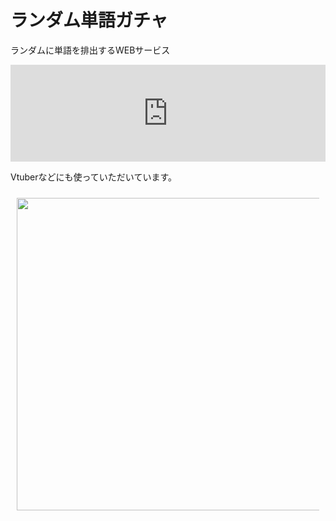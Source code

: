 # ランダム単語ガチャ
ランダムに単語を排出するWEBサービス
<iframe 
  class="hatenablogcard" 
  style="width:100%;height:155px;max-width:680px;" 
  title="ランダムに日本語のキーワードを1～10個排出します。組み合わせによるアイデア出し、お題の選定、名前ぎめなど、ランダムな言葉から着想を得たい際にお使いください。" 
  src="https://hatenablog-parts.com/embed?url=https://tango-gacha.com/" 
  width="300" height="150" frameborder="0" scrolling="no">
</iframe>


Vtuberなどにも使っていただいています。
<div style="text-align: center; padding :10px;">
<a href="https://youtu.be/ycr6rHAJirI" target="_brank">
<img style="width: 500px; height:auto;" width="1294" height="691" src="/img/vtuber.png"/>
</a>
</div>

